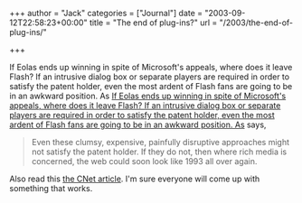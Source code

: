 +++
author = "Jack"
categories = ["Journal"]
date = "2003-09-12T22:58:23+00:00"
title = "The end of plug-ins?"
url = "/2003/the-end-of-plug-ins/"

+++

If Eolas ends up winning in spite of Microsoft's appeals, where does it leave Flash? If an intrusive dialog box or separate players are required in order to satisfy the patent holder, even the most ardent of Flash fans are going to be in an awkward position. As [If Eolas ends up winning in spite of Microsoft's appeals, where does it leave Flash? If an intrusive dialog box or separate players are required in order to satisfy the patent holder, even the most ardent of Flash fans are going to be in an awkward position. As][1] says,
  


> Even these clumsy, expensive, painfully disruptive approaches might not satisfy the patent holder. If they do not, then where rich media is concerned, the web could soon look like 1993 all over again.

Also read this [the CNet article][2]. I'm sure everyone will come up with something that works.

 [1]: http://www.zeldman.com/daily/0903b.shtml#patentnonsense
 [2]: http://news.com.com/2100-1032_3-5074799.html